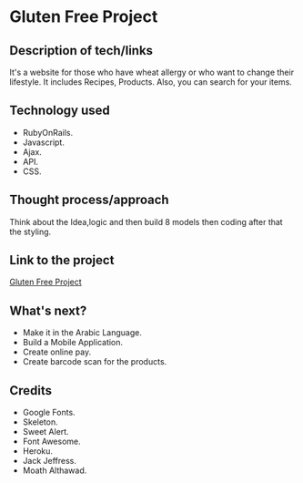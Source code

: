 <!-- # README

This README would normally document whatever steps are necessary to get the
application up and running.

Things you may want to cover:

* Ruby version

* System dependencies

* Configuration

* Database creation

* Database initialization

* How to run the test suite

* Services (job queues, cache servers, search engines, etc.)

* Deployment instructions

* ... -->

# Gluten Free Project

## Description of tech/links

It's a website for those who have wheat allergy or who want to change their lifestyle. It includes Recipes, Products. Also, you can search for your items.

## Technology used

- RubyOnRails.
- Javascript.
- Ajax.
- API.
- CSS.



## Thought process/approach

Think about the Idea,logic and then build 8 models then coding after that the styling.

## Link to the project

[Gluten Free Project](https://gluten-free-project.herokuapp.com/)

## What's next?

- Make it in the Arabic Language.
- Build a Mobile Application.
- Create online pay.
- Create barcode scan for the products.

## Credits

- Google Fonts.
- Skeleton.
- Sweet Alert.
- Font Awesome.
- Heroku.
- Jack Jeffress.
- Moath Althawad.
